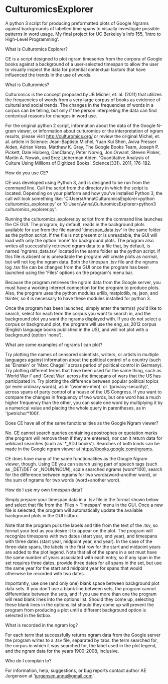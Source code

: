 # CulturomicsExplorer
A python 3 script for producing preformatted plots of Google Ngrams against backgrounds of labelled time spans to visually investigate possible patterns in word usage.  My final project for UC Berkeley's Info 155, 'Intro to High-Level Programming'.



What is Culturomics Explorer?

CE is a script designed to plot ngram timeseries from the corpora of Google books against a background of a user-selected timespan to allow the user to visually inspect the data for potential contextual factors that have influenced the trends in the use of words.


What is Culturomics?

Culturomics is the concept proposed by JB Michel, et. al. (2011) that utilizes the frequencies of words from a very large corpus of books as evidence of cultural and social trends.  The changes in the frequencies of words in a corpus can be telling, but only if the person interpreting the data can find contextual reasons for changes in word use.

For the original python 2 script,  information about the data of the Google N-gram viewer, or 
information about culturomics or the interpretation of ngram results, please visit <http://culturomics.org/> or review the original Michel, et. al. article in Science: Jean-Baptiste Michel, Yuan Kui Shen, Aviva Presser Aiden, Adrian Veres, Matthew K. Gray, The Google Books Team, Joseph P. Pickett, Dale Hoiberg, DanClancy, Peter Norvig, Jon Orwant, Steven 
Pinker, Martin A. Nowak, and Erez Lieberman Aiden. 'Quantitative Analysis of Culture Using 
Millions of Digitized Books'. Science(331). 2011, 176-182.


How do you use CE?

CE was developed using Python 3, and is designed to be run from the command line.  Call the script from the directory in which the script is located.   Depending on your platform and how you've installed Python 3, the call will look something like: 'C:Users\Anna\CulturomicsExplorer>python culturomics_explorer.py' or 'C:Users\Anna\CulturomicsExplorer>python3 culturomics_explorer.py'.

Running the culturomics_explorer.py script from the command line launches the CE GUI.  The program, by default, reads in the background plots available for use from the file named 'timespan_data.tsv' in the same folder as the python script.  If the file is not present or is unreadable, the GUI will load with only the option 'none' for background plots.  The program also writes all successfully retrieved ngram data to a file that, by default, is named 'ngrams_data.tsv' located in the same folder as the python script.  If this file is absent or is unreadable the program will create plots as normal, but will not log the ngram data.  Both the timespan .tsv file and the ngrams log .tsv file can be changed from the GUI once the program has been launched using the 'Files' options on the program's menu bar.  

Because the program retrieves the ngram data from the Google server, you must have a working internet connection for the program to produce plots.  Also, the program uses the python modules urllib, matplotlib, re, json, and tkinter, so it is necessary to have these modules installed for python 3.  

Once the program has been launched, simply enter the term(s) you'd like to search, select for each term the corpus you want to search in, and the background plot you want the ngrams displayed with.  If you do not select a corpus or background plot, the program will use the eng_us_2012 corpus (English language books published in the US), and will not plot with a background (option 'none').


What are some examples of ngrams I can plot?

Try plotting the names of censored scientists, writers, or artists in multiple languages against information about the political control of a country (such as 'Einstein' or 'Marc Chagall' across period of political control in Germany).  Try plotting different terms that have been used for the same thing, such as 'World War I' and 'Great War' across the timespans of wars that the US has participated in.  Try plotting the difference between popular political topics (or even ordinary words), as in '(women-men)' or '(privacy-security)', across spans of party control of a house of the US Congress.  If you want to compare the changes in frequency of two words, but one word has a much higher frequency than the other, you can scale one word by multiplying it by a numerical value and placing the whole query in parentheses, as in '(petrichor*100)'. 


Does CE have all of the same functionalities as the Google Ngram viewer?

No.  CE cannot search queries containing apostrophes or quotation marks (the program will remove them if they are entered), nor can it return data for wildcard searches (such as '*_ADJ books').  Searches of both kinds can be made in the Google ngram viewer at <https://books.google.com/ngrams>.

CE does have many of the same functionalities as the Google Ngram viewer, though.  Using CE you can search using part of speech tags (such as _DET/_DET_ or _NOUN/_NOUN_), scale searched ngrams (word*100), search for the difference between ngrams for two words(word-another word), or the sum of ngrams for two words (word+another word).

How do I use my own timespan data?


Simply prepare your timespan data in a .tsv file in the format shown below and select that file from the 'Files > Timespan' menu in the GUI.  Once a new file is selected, the program will automatically update the available background plots in the GUI listbox.  

Note that the program pulls the labels and title from the text of the .tsv, so format your text as you desire it to appear on the plot. The program will recognize timespans with two dates (start year, end year), and timespans with three dates (start year, midpoint year, end year).  In the case of the three-date spans, the labels in the first row for the start and midpoint years are added to the plot legend.  Note that all of the spans in a set must have the same number of years associated with each entry, so if any span in the set requires three dates, provide three dates for all spans in the set, but use the same year for the start and midpoint year for spans that would otherwise be recorded with two dates.

Importantly, use one (and only one) blank space between background plot data sets.  If you don't use a blank line between sets, the program cannot differentiate between the sets, and if you use more than one the program will read blank lines into the options list.  Should they come up, selecting these blank lines in the options list should they come up will prevent the program from producing a plot until a different background option is selected in the listbox.


What is recorded in the ngram log?

For each term that successfully returns ngram data from the Google server the program writes to a .tsv file, separated by tabs: the term searched for, the corpus in which it was searched for, the label used in the plot legend, and the ngram data for the years 1900-2008, inclusive.


Who do I complain to?

For information, help, suggestions, or bug reports contact author AE Jurgensen at 'jurgensen.anna@gmail.com'.
